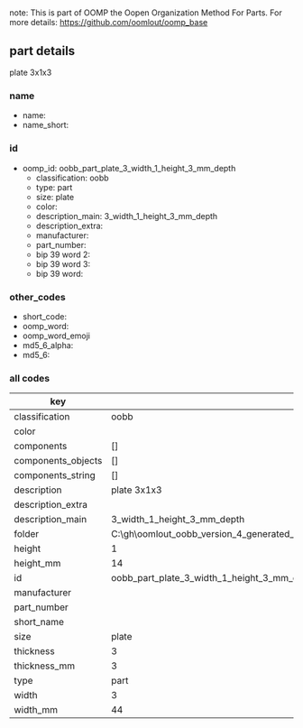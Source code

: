 #   

note: This is part of OOMP the Oopen Organization Method For Parts. For more details: https://github.com/oomlout/oomp_base

##  part details



plate 3x1x3

### name
* name: 
* name_short: 
### id
* oomp_id: oobb_part_plate_3_width_1_height_3_mm_depth
  * classification: oobb
  * type: part
  * size: plate
  * color: 
  * description_main: 3_width_1_height_3_mm_depth
  * description_extra: 
  * manufacturer: 
  * part_number: 
  * bip 39 word 2: 
  * bip 39 word 3: 
  * bip 39 word: 

### other_codes
* short_code: 
* oomp_word: 
* oomp_word_emoji 
* md5_6_alpha: 
* md5_6: 









### all codes 
| key | value |  
| --- | --- |  
| classification | oobb |  
| color |  |  
| components | [] |  
| components_objects | [] |  
| components_string | [] |  
| description | plate 3x1x3 |  
| description_extra |  |  
| description_main | 3_width_1_height_3_mm_depth |  
| folder | C:\gh\oomlout_oobb_version_4_generated_parts\things\oobb_part_plate_3_width_1_height_3_mm_depth |  
| height | 1 |  
| height_mm | 14 |  
| id | oobb_part_plate_3_width_1_height_3_mm_depth |  
| manufacturer |  |  
| part_number |  |  
| short_name |  |  
| size | plate |  
| thickness | 3 |  
| thickness_mm | 3 |  
| type | part |  
| width | 3 |  
| width_mm | 44 |  

